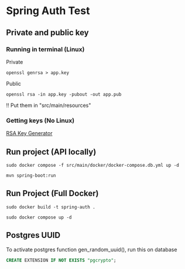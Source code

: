 # Spring Auth Test

## Private and public key 

### Running in terminal (Linux)

Private
```Shell
openssl genrsa > app.key
```
Public 
```Shell
openssl rsa -in app.key -pubout -out app.pub
```
!! Put them in "src/main/resources"

### Getting keys (No Linux)
[RSA Key Generator](https://cryptotools.net/rsagen)

## Run project (API locally)

```Shell
sudo docker compose -f src/main/docker/docker-compose.db.yml up -d
```

```Shell
mvn spring-boot:run
```

## Run Project (Full Docker)

```Shell
sudo docker build -t spring-auth .
```

```Shell
sudo docker compose up -d
```

## Postgres UUID

To activate postgres function gen_random_uuid(), run this on database

```SQL
CREATE EXTENSION IF NOT EXISTS "pgcrypto";
```